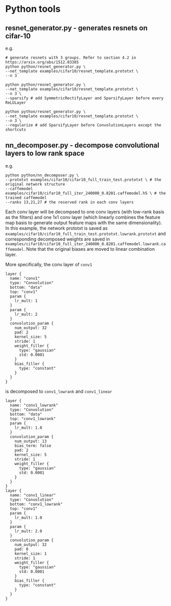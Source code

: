 # Python tools
## resnet_generator.py - generates resnets on cifar-10

e.g.
```
# generate resnets with 3 groups. Refer to section 4.2 in https://arxiv.org/abs/1512.03385
python python/resnet_generator.py \
--net_template examples/cifar10/resnet_template.prototxt \
--n 3

python python/resnet_generator.py \
--net_template examples/cifar10/resnet_template.prototxt \
--n 3 \
--sparsify # add SymmetricRectifyLayer and SparsifyLayer before every ReLULayer

python python/resnet_generator.py \
--net_template examples/cifar10/resnet_template.prototxt \
--n 3 \
--regularize # add SparsifyLayer before ConvolutionLayers except the shortcuts
```

## nn_decomposer.py - decompose convolutional layers to low rank space
e.g.
```
python python/nn_decomposer.py \
--prototxt examples/cifar10/cifar10_full_train_test.prototxt \ # the original network structure
--caffemodel examples/cifar10/cifar10_full_iter_240000_0.8201.caffemodel.h5 \ # the trained caffemodel
--ranks 13,21,27 # the reserved rank in each conv layers
```
Each conv layer will be decompsed to one conv layers (with low-rank basis as the filters) and one 1x1 conv layer (which linearly combines the feature map basis to generate output feature maps with the same dimensionality).
In this example, the network prototxt is saved as `examples/cifar10/cifar10_full_train_test.prototxt.lowrank.prototxt` and corresponding decomposed weights are saved in `examples/cifar10/cifar10_full_iter_240000_0.8201.caffemodel.lowrank.caffemodel`. Note that the original biases are moved to linear combination layer.

More specifically, the conv layer of `conv1`
```
layer {
  name: "conv1"
  type: "Convolution"
  bottom: "data"
  top: "conv1"
  param {
    lr_mult: 1
  }
  param {
    lr_mult: 2
  }
  convolution_param {
    num_output: 32
    pad: 2
    kernel_size: 5
    stride: 1
    weight_filler {
      type: "gaussian"
      std: 0.0001
    }
    bias_filler {
      type: "constant"
    }
  }
}
```
is decomposed to `conv1_lowrank` and `conv1_linear`
```
layer {
  name: "conv1_lowrank"
  type: "Convolution"
  bottom: "data"
  top: "conv1_lowrank"
  param {
    lr_mult: 1.0
  }
  convolution_param {
    num_output: 13
    bias_term: false
    pad: 2
    kernel_size: 5
    stride: 1
    weight_filler {
      type: "gaussian"
      std: 0.0001
    }
  }
}
layer {
  name: "conv1_linear"
  type: "Convolution"
  bottom: "conv1_lowrank"
  top: "conv1"
  param {
    lr_mult: 1.0
  }
  param {
    lr_mult: 2.0
  }
  convolution_param {
    num_output: 32
    pad: 0
    kernel_size: 1
    stride: 1
    weight_filler {
      type: "gaussian"
      std: 0.0001
    }
    bias_filler {
      type: "constant"
    }
  }
}
```

